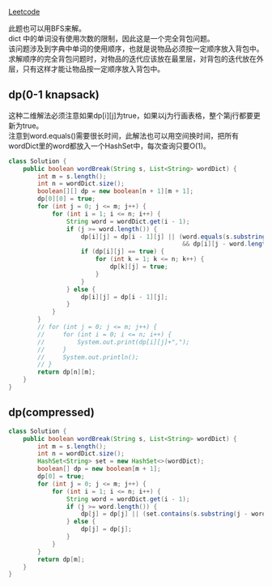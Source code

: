 [Leetcode](https://leetcode.com/problems/word-break/)

此题也可以用BFS来解。\
dict 中的单词没有使用次数的限制，因此这是一个完全背包问题。\
该问题涉及到字典中单词的使用顺序，也就是说物品必须按一定顺序放入背包中。\
求解顺序的完全背包问题时，对物品的迭代应该放在最里层，对背包的迭代放在外层，只有这样才能让物品按一定顺序放入背包中。

## dp(0-1 knapsack)
这种二维解法必须注意如果dp[i][j]为true，如果以j为行画表格，整个第j行都要更新为true。\
注意到word.equals()需要很长时间，此解法也可以用空间换时间，把所有wordDict里的word都放入一个HashSet中，每次查询只要O(1)。
```java
class Solution {
    public boolean wordBreak(String s, List<String> wordDict) {
        int m = s.length();
        int n = wordDict.size();
        boolean[][] dp = new boolean[n + 1][m + 1];
        dp[0][0] = true;
        for (int j = 0; j <= m; j++) {
            for (int i = 1; i <= n; i++) {
                String word = wordDict.get(i - 1);
                if (j >= word.length()) {
                    dp[i][j] = dp[i - 1][j] || (word.equals(s.substring(j - word.length(), j)) 
                                                && dp[i][j - word.length()]);
                    if (dp[i][j] == true) {
                        for (int k = 1; k <= n; k++) {
                            dp[k][j] = true;
                        }
                    }
                } else {
                    dp[i][j] = dp[i - 1][j];
                }
            }
        }
        // for (int j = 0; j <= m; j++) {
        //     for (int i = 0; i <= n; i++) {
        //         System.out.print(dp[i][j]+",");
        //     }
        //     System.out.println();
        // }
        return dp[n][m];
    }
}
```
## dp(compressed)
```java
class Solution {
    public boolean wordBreak(String s, List<String> wordDict) {
        int m = s.length();
        int n = wordDict.size();
        HashSet<String> set = new HashSet<>(wordDict);
        boolean[] dp = new boolean[m + 1];
        dp[0] = true;
        for (int j = 0; j <= m; j++) {
            for (int i = 1; i <= n; i++) {
                String word = wordDict.get(i - 1);
                if (j >= word.length()) {
                    dp[j] = dp[j] || (set.contains(s.substring(j - word.length(), j)) && dp[j - word.length()]);
                } else {
                    dp[j] = dp[j];
                }
            }
        }
        return dp[m];
    }
}
```
